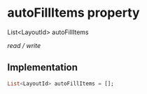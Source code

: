 


# autoFillItems property







List&lt;LayoutId> autoFillItems
  
_<span class="feature">read / write</span>_






## Implementation

```dart
List<LayoutId> autoFillItems = [];
```







